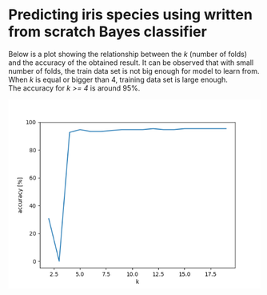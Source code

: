 # Predicting iris species using written from scratch Bayes classifier  
 Below is a plot showing the relationship between the *k* (number of folds) and the accuracy of the obtained result. It can be observed that with small number of folds, the train data set is not big enough for model to learn from. When *k* is equal or bigger than 4, training data set is large enough.  
 The accuracy for *k >= 4* is around 95%.  
 
![](https://github.com/kajakaj/bayes_classifier/blob/main/resources/plot_k_fold.png?raw=true)